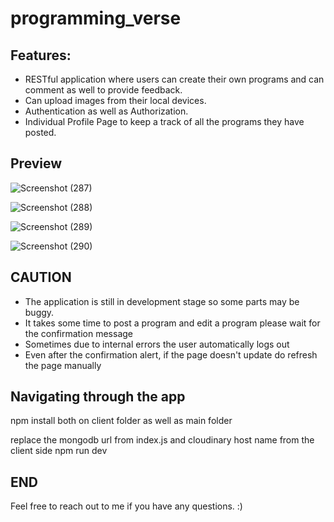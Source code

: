 # programming_verse


## Features:

* RESTful application where users can create their own programs and can comment as well to provide feedback.
* Can upload images from their local devices.
* Authentication as well as Authorization.
* Individual Profile Page to keep a track of all the programs they have posted.

## Preview

![Screenshot (287)](https://user-images.githubusercontent.com/65289994/144064296-2280e723-5b87-4237-95c6-1bd596dd4323.png)

![Screenshot (288)](https://user-images.githubusercontent.com/65289994/144064318-784c003e-ee78-4a42-960c-be52a8c74cbd.png)

![Screenshot (289)](https://user-images.githubusercontent.com/65289994/144064323-f08cfd62-7119-48f3-86a8-481cb5f9e27c.png)

![Screenshot (290)](https://user-images.githubusercontent.com/65289994/144064327-2edaf203-dcdf-400c-8acb-ab13db9eede5.png)

## CAUTION

* The application is still in development stage so some parts may be buggy.
* It takes some time to post a program and edit a program please wait for the confirmation message
* Sometimes due to internal errors the user automatically logs out 
* Even after the confirmation alert, if the page doesn't update do refresh the page manually

## Navigating through the app

npm install both on client folder as well as main folder

replace the mongodb url from index.js and cloudinary host name from the client side
npm run dev

## END

Feel free to reach out to me if you have any questions. :)
